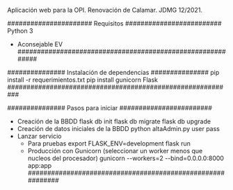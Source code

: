 Aplicación web para la OPI.
Renovación de Calamar.
JDMG 12/2021.

###################### Requisitos #########################
Python 3
- Aconsejable EV
###########################################################

############### Instalación de dependencias ###############
pip install -r requerimientos.txt
pip install gunicorn Flask
###########################################################

############### Pasos para iniciar ########################
* Creación de la BBDD
    flask db init
    flask db migrate
    flask db upgrade
* Creación de datos iniciales de la BBDD
    python altaAdmin.py user pass
* Lanzar servicio
    - Para pruebas
        export FLASK_ENV=development
        flask run
    - Producción con Gunicorn (seleccionar un worker menos que nucleos del procesador)
        gunicorn --workers=2 --bind=0.0.0.0:8000 app:app
###########################################################